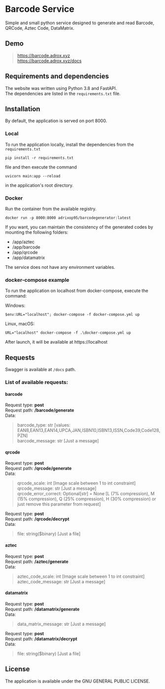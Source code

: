# Barcode Service
Simple and small python service designed to generate and read Barcode, QRCode, Aztec Code, DataMatrix.

## Demo
	
> https://barcode.adrox.xyz  
> https://barcode.adrox.xyz/docs

## Requirements and dependencies
The website was written using Python 3.8 and FastAPI.  
The dependencies are listed in the `requirements.txt` file.  

## Installation
By default, the application is served on port 8000.

### Local
To run the application locally, install the dependencies from the `requirements.txt` 

```
pip install -r requirements.txt
```

file and then execute the command 

```
uvicorn main:app --reload
```

in the application's root directory.

### Docker
Run the container from the available registry.

```
docker run -p 8000:8000 adrixop95/barcodegenerator:latest
```

If you want, you can maintain the consistency of the generated codes by mounting the following folders:
- /app/aztec
- /app/barcode
- /app/qrcode
- /app/datamatrix

The service does not have any environment variables.

### docker-compose example
To run the application on localhost from docker-compose, execute the command:

Windows:
```
$env:URL="localhost"; docker-compose -f docker-compose.yml up
```

Linux, macOS:
```
URL="localhost" docker-compose -f .\docker-compose.yml up
```

After launch, it will be available at https://localhost

## Requests
Swagger is available at `/docs` path.

### List of available requests:

#### barcode
Request type: __post__  
Request path: __/barcode/generate__  
Data:      
>barcode_type: str  [values: EAN8,EAN13,EAN14,UPCA,JAN,ISBN10,ISBN13,ISSN,Code39,Code128,PZN]  
>barcode_message: str [Just a message]

#### qrcode
Request type: __post__  
Request path: __/qrcode/generate__   
Data:  
>qrcode_scale: int [Image scale between 1 to int constraint]  
>qrcode_message: str  [Just a message]  
>qrcode_error_correct: Optional[str] = None [L (7% compression), M (15% compression), Q (25% compression), H (30% compression) or just remove this parameter from request]  

Request type: __post__  
Request path: __/qrcode/decrypt__  
Data:      
>file: string($binary) [Just a file]  

#### aztec
Request type: __post__  
Request path: __/aztec/generate__  
Data:  
>aztec_code_scale: int  [Image scale between 1 to int constraint]  
>aztec_code_message: str [Just a message]  

#### datamatrix
Request type: __post__  
Request path: __/datamatrix/generate__  
Data:  
>data_matrix_message: str [Just a message] 

Request type: __post__  
Request path: __/datamatrix/decrypt__  
Data:      
>file: string($binary) [Just a file]  

## License
The application is available under the GNU GENERAL PUBLIC LICENSE.
